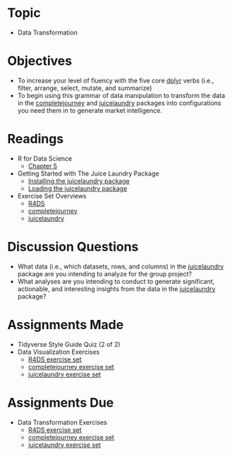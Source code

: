 # Topic

* Data Transformation

# Objectives

* To increase your level of fluency with the five core [dplyr] verbs (i.e.,
filter, arrange, select, mutate, and summarize)
* To begin using this grammar of data manipulation to transform the data in the
[completejourney] and [juicelaundry] packages into configurations you need them
in to generate market intelligence.

# Readings

* R for Data Science
   + [Chapter 5]
* Getting Started with The Juice Laundry Package
   + [Installing the juicelaundry package]
   + [Loading the juicelaundry package]
* Exercise Set Overviews
   + [R4DS][r4ds exercises README]
   + [completejourney][completejourney exercises README]
   + [juicelaundry][juicelaundry exercises README]

# Discussion Questions

* What data (i.e., which datasets, rows, and columns) in the [juicelaundry]
package are you intending to analyze for the group project?
* What analyses are you intending to conduct to generate significant,
actionable, and interesting insights from the data in the [juicelaundry]
package?

# Assignments Made

* Tidyverse Style Guide Quiz (2 of 2)
* Data Visualization Exercises
   + [R4DS exercise set][r4ds data viz exercises]
   + [completejourney exercise set][completejourney data viz exercises]
   + [juicelaundry exercise set][juicelaundry data viz exercises]

# Assignments Due

* Data Transformation Exercises
   + [R4DS exercise set][r4ds data tran exercises]
   + [completejourney exercise set][completejourney data tran exercises]
   + [juicelaundry exercise set][juicelaundry data tran exercises]

[chapter 5]:https://r4ds.had.co.nz/transform.html
[completejourney]: https://github.com/bradleyboehmke/completejourney#completejourney
[completejourney data tran exercises]: https://github.com/GCOM7140/completejourney-exercises/blob/master/exercises/01-data-transformation-exercises.md#data-transformation-exercises
[completejourney data viz exercises]: https://github.com/GCOM7140/completejourney-exercises/blob/master/exercises/02-data-visualization-exercises.md#data-visualization-exercises
[completejourney exercises README]: https://github.com/GCOM7140/completejourney-exercises#completejourney-exercises
[dplyr]: https://dplyr.tidyverse.org/#cheatsheet
[installing the juicelaundry package]: http://www.kaltura.com/index.php/extwidget/preview/partner_id/771032/uiconf_id/33659001/entry_id/0_p79vf1l6/embed/auto?&flashvars%5bstreamerType%5d=auto
[juicelaundry]: https://github.com/GCOM7140/juicelaundry#juicelaundry
[juicelaundry data tran exercises]: https://github.com/GCOM7140/juicelaundry-exercises/blob/master/exercises/01-data-transformation-exercises.md#data-transformation-exercises
[juicelaundry data viz exercises]: https://github.com/GCOM7140/juicelaundry-exercises/blob/master/exercises/02-data-visualization-exercises.md#data-visualization-exercises
[juicelaundry exercises README]: https://github.com/GCOM7140/juicelaundry-exercises#juicelaundry-exercises
[loading the juicelaundry package]: http://www.kaltura.com/index.php/extwidget/preview/partner_id/771032/uiconf_id/33659001/entry_id/0_eos6j0wa/embed/auto?&flashvars%5bstreamerType%5d=auto
[r4ds exercises README]: https://github.com/GCOM7140/r4ds-exercises#r4ds-exercises
[r4ds data tran exercises]: https://github.com/GCOM7140/r4ds-exercises/blob/master/exercises/01-data-transformation-exercises.md#data-transformation-exercises
[r4ds data viz exercises]: https://github.com/GCOM7140/r4ds-exercises/blob/master/exercises/02-data-visualization-exercises.md#data-visualization-exercises
[The Complete Journey User Guide]: https://bradleyboehmke.github.io/completejourney/articles/completejourney.html
